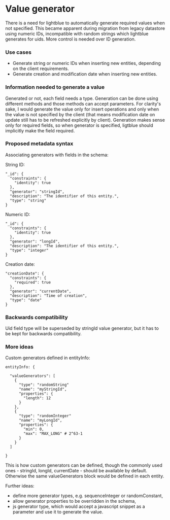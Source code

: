 ﻿# Value generator

There is a need for lightblue to automatically generate required values when not specified. This became apparent during migration from legacy datastore using numeric IDs, incompatible with random strings which lightblue generates for uids. More control is needed over ID generation.

### Use cases
* Generate string or numeric IDs when inserting new entities, depending on the client requirements.
* Generate creation and modification date when inserting new entities.

### Information needed to generate a value
Generated or not, each field needs a type. Generation can be done using different methods and those methods can accept parameters. For clarity's sake, I would generate the value only for insert operations and only when the value is not specified by the client (that means modification date on update still has to be refreshed explicitly by client). Generation makes sense only for required fields, so when generator is specified, ligtblue should implicitly make the field required.

### Proposed metadata syntax

Associating generators with fields in the schema:

String ID:
```
"_id": {
  "constraints": {
    "identity": true
  },
  "generator": "stringId",
  "description": "The identifier of this entity.",
  "type": "string"
}
```

Numeric ID:
```
"_id": {
  "constraints": {
    "identity": true
  },
  "generator": "longId",
  "description": "The identifier of this entity.",
  "type": "integer"
}
```

Creation date:
```
"creationDate": {
  "constraints": {
    "required": true
  },
  "generator": "currentDate",  
  "description": "Time of creation",
  "type": "date"
}
```
### Backwards compatibility

Uid field type will be superseded by stringId value generator, but it has to be kept for backwards compatibility. 

### More ideas

Custom generators defined in entityInfo:
```
entityInfo: {

  "valueGenerators": [
    {
      "type": "randomString"
      "name": "myStringId",
      "properties": {
        "length": 12
      }
    },
    {
      "type": "randomInteger"
      "name": "myLongId",
      "properties": {
        "min": 0,
        "max": "MAX_LONG" # 2^63-1
      }      
    }
  ]

}
```

This is how custom generators can be defined, though the commonly used ones - stringId, longId, currentDate - should be available by default. Otherwise the same valueGenerators block would be defined in each entity.

Further ideas:
* define more generator types, e.g. sequenceInteger or randomConstant,
* allow generator properties to be overridden in the schema,
* js generator type, which would accept a javascript snippet as a parameter and use it to generate the value.
